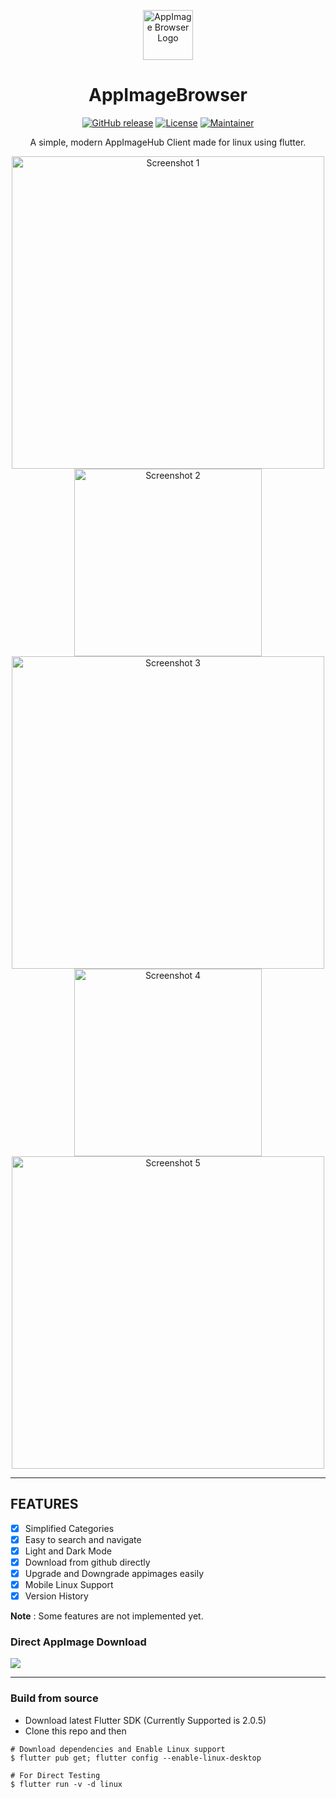 <p align="center"><a href="#appimagebrowser"><img src="https://raw.githubusercontent.com/prateekmedia/appimagebrowser/main/AppImageBrowser.AppDir/usr/share/icons/hicolor/128x128/apps/appimagebrowser.png" height=80px alt="AppImage Browser Logo"/></a></p>
<h1 align="center">AppImageBrowser</h1>
<p align="center">
<a href="https://github.com/prateekmedia/appimagebrowser/releases"><img alt="GitHub release" src="https://img.shields.io/github/v/release/prateekmedia/appimagebrowser?color=blueviolet"/></a> <a href="LICENSE"><img alt="License" src="https://img.shields.io/github/license/prateekmedia/appimagebrowser?color=blueviolet"/></a> <a href="https://github.com/prateekmedia"><img alt="Maintainer" src="https://img.shields.io/badge/Maintainer-prateekmedia-blueviolet"/></a>
</p>

<p align="center">A simple, modern AppImageHub Client made for linux using flutter.</p>

<p align="center"><img width=500 src="https://raw.githubusercontent.com/prateekmedia/appimagebrowser/main/assets/screenshot/01.png" alt="Screenshot 1"/> <img width=300  src="https://raw.githubusercontent.com/prateekmedia/appimagebrowser/main/assets/screenshot/04.png" alt="Screenshot 2"/> <img width=500 src="https://raw.githubusercontent.com/prateekmedia/appimagebrowser/main/assets/screenshot/02.png" alt="Screenshot 3"/>  <img  width=300 src="https://raw.githubusercontent.com/prateekmedia/appimagebrowser/main/assets/screenshot/05.png" alt="Screenshot 4"/> <img width=500 src="https://raw.githubusercontent.com/prateekmedia/appimagebrowser/main/assets/screenshot/03.png" alt="Screenshot 5"/></p>

---

## FEATURES
- [x] Simplified Categories
- [x] Easy to search and navigate
- [x] Light and Dark Mode
- [x] Download from github directly
- [x] Upgrade and Downgrade appimages easily
- [x] Mobile Linux Support
- [x] Version History

**Note** : Some features are not implemented yet.


### Direct AppImage Download 
<a href="https://github.com/prateekmedia/appimagebrowser/releases/latest/"><img src="https://img.shields.io/badge/Download from Github-indigo?style=for-the-badge&logo=Github"/></a>

---

### Build from source

- Download latest Flutter SDK (Currently Supported is 2.0.5)
- Clone this repo and then 

```
# Download dependencies and Enable Linux support
$ flutter pub get; flutter config --enable-linux-desktop

# For Direct Testing
$ flutter run -v -d linux
```
